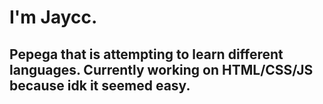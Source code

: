 # I'm Jaycc.
## Pepega that is attempting to learn different languages.  Currently working on HTML/CSS/JS because idk it seemed easy.
<!---
Jaycc-Was-Taken/Jaycc-Was-Taken is a ✨ special ✨ repository because its `README.md` (this file) appears on your GitHub profile.
You can click the Preview link to take a look at your changes.
--->
